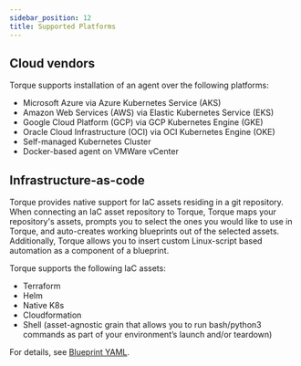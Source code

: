 ```yaml
---
sidebar_position: 12
title: Supported Platforms
---
```


## Cloud vendors
Torque supports installation of an agent over the following platforms:

* Microsoft Azure via Azure Kubernetes Service (AKS) 
* Amazon Web Services (AWS) via Elastic Kubernetes Service (EKS)
* Google Cloud Platform (GCP) via GCP Kubernetes Engine (GKE)
* Oracle Cloud Infrastructure (OCI) via OCI Kubernetes Engine (OKE)
* Self-managed Kubernetes Cluster
* Docker-based agent on VMWare vCenter

## Infrastructure-as-code
Torque provides native support for IaC assets residing in a git repository. When connecting an IaC asset repository to Torque, Torque maps your repository's assets, prompts you to select the ones you would like to use in Torque, and auto-creates working blueprints out of the selected assets. Additionally, Torque allows you to insert custom Linux-script based automation as a component of a blueprint.

Torque supports the following IaC assets:
* Terraform
* Helm
* Native K8s
* Cloudformation
* Shell (asset-agnostic grain that allows you to run bash/python3 commands as part of your environment’s launch and/or teardown)

For details, see [Blueprint YAML](/blueprint-designer-guide/blueprints/blueprints-overview).